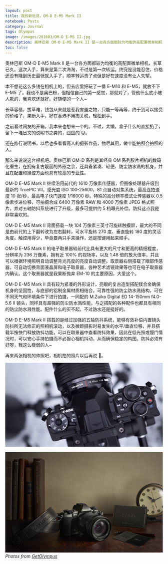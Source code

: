 ```yaml
---
layout: post
title: 我的新玩具，OM-D E-M5 Mark II
notebook: Posts
category: Journal
tags: Olympus
image: /images/201603/OM-D E-M5 II.jpg
description: 奥林巴斯 OM-D E-M5 Mark II 是一台各方面都较为均衡的高配置微单相机，长草已久。这次入手，算来是第二次海淘，不过是第一次转运。终究是没能忍住，价格还没有降到历史最低就入手了，顺丰转运贵了点但是好在速度没有让人失望。
toc: false
---
```


奥林巴斯 OM-D E-M5 Mark II 是一台各方面都较为均衡的高配置微单相机，长草已久。这次入手，算来是第二次海淘，不过是第一次转运。终究是没能忍住，价格还没有降到历史最低就入手了，顺丰转运贵了点但是好在速度没有让人失望。

本不想花这么多钱在相机上的，但去店里把玩了一番 E-M10 和 E-M5，就放不下 E-M5 了。我也不是奥巴粉，但相信自己的第一感觉，那就对了，管他什么底小被人欺的，我喜欢还就好。好随便的一个人~

长草容易，拔草难，钱包从来就是惹我害羞之物，只能一等再等，终于到可以接受的价格了，果断入手，好在香港不用掏关税，轻松到手。

之前看过网友的开箱，我本来也想来一个的。不过，太懒，盒子什么的直接扔了，留下一堆日文的说明书之类的，囧囧的 😥。

还在修行说明书，以后也多看看高人的摄影作品，物尽其用，做个能拍照会拍照的人。

那么来说说这台相机吧。奥林巴斯 OM-D 系列是其经典 OM 系列胶片相机的数码化重生，在拥有复古靓丽的外形之余，还具备紧凑、轻便、防尘防水溅的机身，并且在配置和操控方面也具有较高的专业性。

OM-D E-M5 Mark II 继续沿用前代的 1610 万像素传感器，但图像处理器升级到最新的 TruePIC VII，感光度 ISO 100-25600，81 点自动对焦系统，最高连拍速度 10 张/秒，最高电子快门速度 1/16000 秒。特殊的高分辨率模式让传感器以 0.5 像素步进位移，可拍摄合成 6400 万像素 RAW 和 4000 万像素 JPEG 格式照片，并对五轴防抖系统进行了升级，最多可提供约 5 档曝光补偿。防抖这点我是非常喜欢的。

OM-D E-M5 Mark II 背面搭载一块 104 万像素三英寸可旋转触摸屏，最大的不同是由前代的上下翻转改为左右翻转，可水平旋转 270 度、垂直旋转 180 度的灵活角度。触控用得少，毕竟要两只手来操作，还是按键用起来顺手。

OM-D E-M5 Mark II 的电子取景器较前代比具有更大的尺寸和更高的精细程度，分辨率为 236 万像素，拥有近 100% 的视场率，以及 1.48 倍的放大倍率，并且可以根据环境照明自动调整背光亮度的亮度自动调整。取景器右侧搭载了眼部传感器，可自动切换背面液晶屏和电子取景器，各种艺术滤镜效果等也可在电子取景器内确认。这个取景器就是我果断抛弃 EM-10 的主要原因，大爱这个。

OM-D E-M5 Mark II 具有较为紧凑的外形设计，亮眼的复古造型搭配镁合金确保机身的坚固性，与底部的铝制金属材质相结合。可靠性强的防尘防水溅结构，可在不同天气和环境条件下进行拍摄，一同配的 M.Zuiko Digital ED 14-150mm f4.0-5.6 II 镜头，同样具有超强的防尘防水溅性能，与之搭配的各种配件也都具有相同的防尘防水溅性能。配件什么的买不起，不过防水还是挺好的。

OM-D E-M5 Mark II 搭载的是经过加强的五轴防抖系统，能够有效补偿内置镜头防抖所无法修正的照相机滚动，以及微距摄影时易发生的水平/垂直位移，并且搭载半按快门释放防抖功能，可以在取景器中查看防抖效果，因此在低光照或慢门情况时，可以安心手持拍摄而不必担心相机抖动，从而确保稳定的构图。防抖必须有好呀，我这么瘦弱的人~

再来两张相机的帅照吧，相机拍的照片以后再说 🙂。

![顶部](/images/201603/em5-1.jpg)

![全副武装](/images/201603/em5-2.jpg)
*Photos from [GetOlympus](http://www.getolympus.com/us/en/e-m5-mark-ii.html)*
